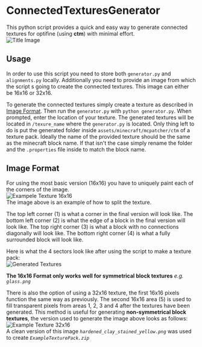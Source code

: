 # ConnectedTexturesGenerator
This python script provides a quick and easy way to generate connected textures for optifine (using **ctm**) with minimal effort.
<br>
![Title Image](https://imgur.com/1iWKYBn.png)

## Usage
In order to use this script you need to store both `generator.py` and `alignments.py` locally. Additionally you need to provide an image from which the script s going to create the connected textures. This image can either be 16x16 or 32x16.

To generate the connected textures simply create a texture as described in [Image Format](##Image-Format). Then run the `generator.py` with `python generator.py`. When prompted, enter the location of your texture. The generated textures will be located in `/texure_name` where the `generator.py` is located. Only thing left to do is put the generated folder inside `assets/minecraft/mcpatcher/ctm` of a texture pack. Ideally the name of the provided texture should be the same as the minecraft block name. If that isn't the case simply rename the folder and the `.properties` file inside to match the block name.

## Image Format
For using the most basic version (16x16) you have to uniquely paint each of the corners of the image.
<br>
![Exampele Texture 16x16](https://imgur.com/w14INLq.png)
<br>
The image above is an example of how to split the texture.

The top left corner (1) is what a corner in the final version will look like.
The bottom left corner (2) is what the edge of a block in the final version will look like.
The top right corner (3) is what a block with no connections diagonally will look like.
The bottom right corner (4) is what a fully surrounded block will look like.

Here is what the 4 sectors look like after using the script to make a texture pack:
<br>
![Generated Textures](https://imgur.com/D55PVly.png)
<br>

**The 16x16 Format only works well for symmetrical block textures** *e.g. `glass.png`*

There is also the option of using a 32x16 texture, the first 16x16 pixels function the same way as previously. The second 16x16 area (5) is used to fill transparent pixels from areas 1, 2, 3 and 4 after the textures have been generated. This method is useful for generating **non-symmetrical block textures**, the version used to generate the image above looks as follows:
<br>
![Example Texture 32x16](https://imgur.com/p5tA6nq.png)
<br>
A clean version of this image *`hardened_clay_stained_yellow.png`* was used to create *`ExampleTexturePack.zip`*
